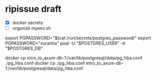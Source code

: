# ripissue draft

- [x] docker secrets
- [ ] organize myenv.sh

export PGPASSWORD="$(cat /run/secrets/postgres_password)"
export PGPASSWORD="xuranha"
psql -U "$POSTGRES_USER" -d "$POSTGRES_DB"

docker cp intro_to_axum-db-1:/var/lib/postgresql/data/pg_hba.conf ./pg_hba.conf
docker cp  ./pg_hba.conf intro_to_axum-db-1:/var/lib/postgresql/data/pg_hba.conf
